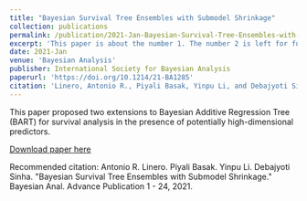 ```yaml
---
title: "Bayesian Survival Tree Ensembles with Submodel Shrinkage"
collection: publications
permalink: /publication/2021-Jan-Bayesian-Survival-Tree-Ensembles-with-Submodel-Shrinkage
excerpt: 'This paper is about the number 1. The number 2 is left for future work.'
date: 2021-Jan
venue: 'Bayesian Analysis'
publisher: International Society for Bayesian Analysis
paperurl: 'https://doi.org/10.1214/21-BA1285'
citation: 'Linero, Antonio R., Piyali Basak, Yinpu Li, and Debajyoti Sinha. "Bayesian Survival Tree Ensembles with Submodel Shrinkage." Bayesian Analysis 1, no. 1 (2021): 1-24.'
---
```


This paper proposed two extensions to Bayesian Additive Regression Tree (BART) for survival analysis in the presence of potentially high-dimensional predictors.


[Download paper here](https://doi.org/10.1214/21-BA1285)

Recommended citation: Antonio R. Linero. Piyali Basak. Yinpu Li. Debajyoti Sinha. "Bayesian Survival Tree Ensembles with Submodel Shrinkage." Bayesian Anal. Advance Publication 1 - 24, 2021.
